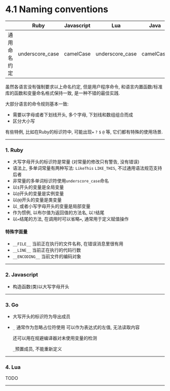 # 4.1 Naming conventions

|              | Ruby            | Javascript | Lua             | Java      | Go        |
|--------------|-----------------|------------|-----------------|-----------|-----------|
| 通用命名约定 | underscore_case | camelCase  | underscore_case | camelCase | camelCase |

虽然各语言没有强制要求以上命名约定, 但是用户程序命令, 和语言内置函数/标准库的函数和变量命名格式保持一致, 是一种不错的最佳实践.

大部分语言的命令规则基本一致:

* 需要以字母或者下划线开头, 多个字母, 下划线和数组组合而成
* 区分大小写

有些特例, 比如在Ruby的标识符中, 可能出现`=` `?` `$` `@` 等, 它们都有特殊的使用场景.

---

### 1. Ruby

* 大写字母开头的标识符是常量 (对常量的修改只有警告, 没有错误)
* 语法上, 多单词常量有两种写法: `LikeThis` `LIKE_THIS`, 不过通用语法规范支持后者
* 非常量的多单词标识符使用`underscore_case`命名
* 以`$`开头的变量是全局变量
* 以`@`开头的变量是实例变量
* 以`@@`开头的变量是类变量
* 以`_`或者小写字母开头的变量是局部变量
* 作为惯例, 以布尔值为返回值的方法名, 以`?`结尾
* 以`=`结尾的方法, 在调用时可以省略`=`, 通常用于定义赋值操作

#### 特殊字面量

* `__FILE__` 当前正在执行的文件名称, 在错误消息里很有用
* `__LINE__` 当前正在执行的代码行数
* `__ENCODING__` 当前文件的编码对象

---

### 2. Javascript

* 构造函数(类)以大写字母开头

---

### 3. Go

* 大写开头的标识符为导出成员

* `_` 通常作为忽略占位符使用 可以作为表达式的左值, 无法读取内容

  还可以用在规避编译器对未使用变量的检测

  `_`预置成员, 不能重新定义

---

### 4. Lua

TODO

---
